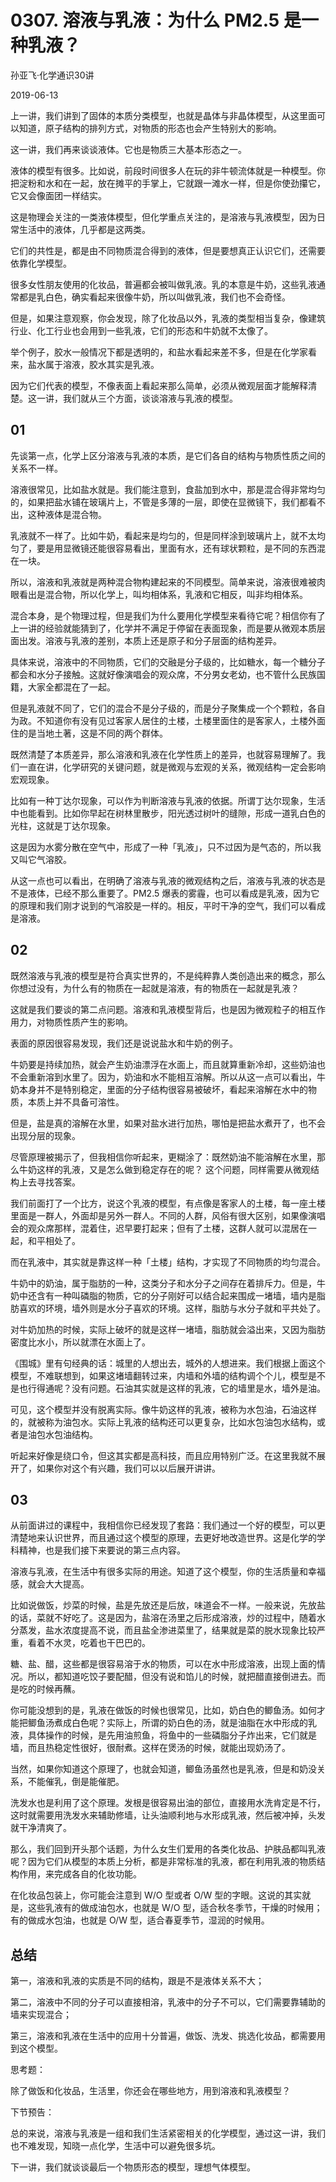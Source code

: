 # 0307. 溶液与乳液：为什么 PM2.5 是一种乳液？

孙亚飞·化学通识30讲

2019-06-13

上一讲，我们讲到了固体的本质分类模型，也就是晶体与非晶体模型，从这里面可以知道，原子结构的排列方式，对物质的形态也会产生特别大的影响。

这一讲，我们再来谈谈液体。它也是物质三大基本形态之一。

液体的模型有很多。比如说，前段时间很多人在玩的非牛顿流体就是一种模型。你把淀粉和水和在一起，放在摊平的手掌上，它就跟一滩水一样，但是你使劲攥它，它又会像面团一样结实。

这是物理会关注的一类液体模型，但化学重点关注的，是溶液与乳液模型，因为日常生活中的液体，几乎都是这两类。

它们的共性是，都是由不同物质混合得到的液体，但是要想真正认识它们，还需要依靠化学模型。

很多女性朋友使用的化妆品，普遍都会被叫做乳液。乳的本意是牛奶，这些乳液通常都是乳白色，确实看起来很像牛奶，所以叫做乳液，我们也不会奇怪。

但是，如果注意观察，你会发现，除了化妆品以外，乳液的类型相当复杂，像建筑行业、化工行业也会用到一些乳液，它们的形态和牛奶就不太像了。

举个例子，胶水一般情况下都是透明的，和盐水看起来差不多，但是在化学家看来，盐水属于溶液，胶水其实是乳液。

因为它们代表的模型，不像表面上看起来那么简单，必须从微观层面才能解释清楚。这一讲，我们就从三个方面，谈谈溶液与乳液的模型。

## 01

先谈第一点，化学上区分溶液与乳液的本质，是它们各自的结构与物质性质之间的关系不一样。

溶液很常见，比如盐水就是。我们能注意到，食盐加到水中，那是混合得非常均匀的，如果把盐水铺在玻璃片上，不管是多薄的一层，即使在显微镜下，我们都看不出，这种液体是混合物。

乳液就不一样了。比如牛奶，看起来是均匀的，但是同样涂到玻璃片上，就不太均匀了，要是用显微镜还能很容易看出，里面有水，还有球状颗粒，是不同的东西混在一块。

所以，溶液和乳液就是两种混合物构建起来的不同模型。简单来说，溶液很难被肉眼看出是混合物，所以化学上，叫均相体系，乳液和它相反，叫非均相体系。

混合本身，是个物理过程，但是我们为什么要用化学模型来看待它呢？相信你有了上一讲的经验就能猜到了，化学并不满足于停留在表面现象，而是要从微观本质层面出发。溶液与乳液的差别，本质上还是原子和分子层面的结构差异。

具体来说，溶液中的不同物质，它们的交融是分子级的，比如糖水，每一个糖分子都会和水分子接触。这就好像演唱会的观众席，不分男女老幼，也不管什么民族国籍，大家全都混在了一起。

但是乳液就不同了，它们的混合不是分子级的，而是分子聚集成一个个颗粒，各自为政。不知道你有没有见过客家人居住的土楼，土楼里面住的是客家人，土楼外面住的是当地土著，这是不同的两个群体。

既然清楚了本质差异，那么溶液和乳液在化学性质上的差异，也就容易理解了。我们一直在讲，化学研究的关键问题，就是微观与宏观的关系，微观结构一定会影响宏观现象。

比如有一种丁达尔现象，可以作为判断溶液与乳液的依据。所谓丁达尔现象，生活中也能看到。比如你早起在树林里散步，阳光透过树叶的缝隙，形成一道乳白色的光柱，这就是丁达尔现象。

这是因为水雾分散在空气中，形成了一种「乳液」，只不过因为是气态的，所以我又叫它气溶胶。

从这一点也可以看出，在明确了溶液与乳液的微观结构之后，溶液与乳液的状态是不是液体，已经不那么重要了。PM2.5 爆表的雾霾，也可以看成是乳液，因为它的原理和我们刚才说到的气溶胶是一样的。相反，平时干净的空气，我们可以看成是溶液。

## 02

既然溶液与乳液的模型是符合真实世界的，不是纯粹靠人类创造出来的概念，那么你想过没有，为什么有的物质在一起就是溶液，有的物质在一起就是乳液？

这就是我们要谈的第二点问题。溶液和乳液模型背后，也是因为微观粒子的相互作用力，对物质性质产生的影响。

表面的原因很容易发现，我们还是说说盐水和牛奶的例子。

牛奶要是持续加热，就会产生奶油漂浮在水面上，而且就算重新冷却，这些奶油也不会重新溶到水里了。因为，奶油和水不能相互溶解。所以从这一点可以看出，牛奶本身并不是特别稳定，里面的分子结构很容易被破坏，看起来溶解在水中的物质，本质上并不具备可溶性。

但是，盐是真的溶解在水里，如果对盐水进行加热，哪怕是把盐水煮开了，也不会出现分层的现象。

尽管原理被揭示了，但我相信你听起来，更糊涂了：既然奶油不能溶解在水里，那么牛奶这样的乳液，又是怎么做到稳定存在的呢？
这个问题，同样需要从微观结构上去寻找答案。

我们前面打了一个比方，说这个乳液的模型，有点像是客家人的土楼，每一座土楼里面是一群人，外面却是另外一群人。不同的人群，风俗有很大区别，如果像演唱会的观众席那样，混着住，迟早要打起来；但有了土楼，这群人就可以混居在一起，和平相处了。

而在乳液中，其实就是靠这样一种「土楼」结构，才实现了不同物质的均匀混合。

牛奶中的奶油，属于脂肪的一种，这类分子和水分子之间存在着排斥力。但是，牛奶中还含有一种叫磷脂的物质，它的分子刚好可以结合起来围成一堵墙，墙内是脂肪喜欢的环境，墙外则是水分子喜欢的环境。这样，脂肪与水分子就和平共处了。

对牛奶加热的时候，实际上破坏的就是这样一堵墙，脂肪就会溢出来，又因为脂肪密度比水小，所以就漂在水面上了。

《围城》里有句经典的话：城里的人想出去，城外的人想进来。我们根据上面这个模型，不难联想到，如果这堵墙翻转过来，内墙和外墙的结构调个个儿，模型是不是也行得通呢？没有问题。石油其实就是这样的乳液，它的墙里是水，墙外是油。

可见，这个模型并没有脱离实际。像牛奶这样的乳液，被称为水包油，石油这样的，就被称为油包水。实际上乳液的结构还可以更复杂，比如水包油包水结构，或者是油包水包油结构。

听起来好像是绕口令，但这其实都是高科技，而且应用特别广泛。在这里我就不展开了，如果你对这个有兴趣，我们可以以后展开讲讲。

## 03

从前面讲过的课程中，我相信你已经发现了套路：我们通过一个好的模型，可以更清楚地来认识世界，而且通过这个模型的原理，去更好地改造世界。这是化学的学科精神，也是我们接下来要说的第三点内容。

溶液与乳液，在生活中有很多实际的用途。知道了这个模型，你的生活质量和幸福感，就会大大提高。

比如说做饭，炒菜的时候，盐是先放还是后放，味道会不一样。一般来说，先放盐的话，菜就不好吃了。这是因为，盐溶在汤里之后形成溶液，炒的过程中，随着水分蒸发，盐水浓度提高不说，而且盐全渗进菜里了，结果就是菜的脱水现象比较严重，看着不水灵，吃着也干巴巴的。

糖、盐、醋，这些都是很容易溶于水的物质，可以在水中形成溶液，出现上面的情况。所以，都知道吃饺子要配醋，但没有说和馅儿的时候，就把醋直接倒进去。而是吃的时候再蘸。

你可能没想到的是，乳液在做饭的时候也很常见，比如，奶白色的鲫鱼汤。如何才能把鲫鱼汤煮成白色呢？实际上，所谓的奶白色的汤，就是油脂在水中形成的乳液，具体操作的时候，是先用油煎鱼，将鱼中的一些磷脂分子炸出来，它们就是墙，而且热稳定性很好，很耐煮。这样在煲汤的时候，就能出现奶汤了。

当然，如果你知道这个原理了，也就会知道，鲫鱼汤虽然也是乳液，但是和奶没关系，不能催乳，倒是能催肥。

洗发水也是利用了这个原理。发根是很容易出油的部位，直接用水洗肯定是不行，这时就需要用洗发水来辅助修墙，让头油顺利地与水形成乳液，然后被冲掉，头发就干净清爽了。

那么，我们回到开头那个话题，为什么女生们爱用的各类化妆品、护肤品都叫乳液呢？因为它们从模型的本质上分析，都是非常标准的乳液，都在利用乳液的物质结构作用，来完成各自的化妆功能。

在化妆品包装上，你可能会注意到 W/O 型或者 O/W 型的字眼。这说的其实就是，这些乳液有的做成油包水，也就是 W/O 型，适合秋冬季节，干燥的时候用；有的做成水包油，也就是 O/W 型，适合春夏季节，湿润的时候用。

## 总结

第一，溶液和乳液的实质是不同的结构，跟是不是液体关系不大；

第二，溶液中不同的分子可以直接相溶，乳液中的分子不可以，它们需要靠辅助的墙来实现混合；

第三，溶液和乳液在生活中的应用十分普遍，做饭、洗发、挑选化妆品，都需要用到这个模型。

思考题：

除了做饭和化妆品，生活里，你还会在哪些地方，用到溶液和乳液模型？

下节预告：

总的来说，溶液与乳液是一组和我们生活紧密相关的化学模型，通过这一讲，我们也不难发现，知晓一点化学，生活中可以避免很多坑。

下一讲，我们就谈谈最后一个物质形态的模型，理想气体模型。